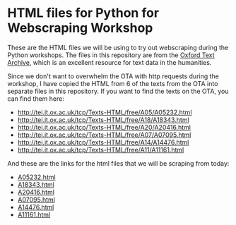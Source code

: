 # HTML files for Python for Webscraping Workshop

These are the HTML files we will be using to try out webscraping during the Python workshops. The files in this repository are from the [Oxford Text Archive](https://ota.ox.ac.uk/), which is an excellent resource for text data in the humanities.

Since we don't want to overwhelm the OTA with http requests during the workshop, I have copied the HTML from 6 of the texts from the OTA into separate files in this repository. If you want to find the texts on the OTA, you can find them here:

<ul id="ota-links">
<li><a href="http://tei.it.ox.ac.uk/tcp/Texts-HTML/free/A05/A05232.html">http://tei.it.ox.ac.uk/tcp/Texts-HTML/free/A05/A05232.html</a></li>
<li><a href="http://tei.it.ox.ac.uk/tcp/Texts-HTML/free/A18/A18343.html">http://tei.it.ox.ac.uk/tcp/Texts-HTML/free/A18/A18343.html</a></li>
<li><a href="http://tei.it.ox.ac.uk/tcp/Texts-HTML/free/A20/A20416.html">http://tei.it.ox.ac.uk/tcp/Texts-HTML/free/A20/A20416.html</a></li>
<li><a href="http://tei.it.ox.ac.uk/tcp/Texts-HTML/free/A07/A07095.html">http://tei.it.ox.ac.uk/tcp/Texts-HTML/free/A07/A07095.html</a></li>
<li><a href="http://tei.it.ox.ac.uk/tcp/Texts-HTML/free/A14/A14476.html">http://tei.it.ox.ac.uk/tcp/Texts-HTML/free/A14/A14476.html</a></li>
<li><a href="http://tei.it.ox.ac.uk/tcp/Texts-HTML/free/A11/A11161.html">http://tei.it.ox.ac.uk/tcp/Texts-HTML/free/A11/A11161.html</a></li>
</ul>

And these are the links for the html files that we will be scraping from today:

<ul id="ws-links">
<li><a href="https://github.com/scstanley7/fall17workshops/blob/master/python-webscraping/html/A05232.html">A05232.html</a></li>
<li><a href="https://github.com/scstanley7/fall17workshops/blob/master/python-webscraping/html/A18343.html">A18343.html</a></li>
<li><a href="https://github.com/scstanley7/fall17workshops/blob/master/python-webscraping/html/A20416.html">A20416.html</a></li>
<li><a href="https://github.com/scstanley7/fall17workshops/blob/master/python-webscraping/html/A07095.html">A07095.html</a></li>
<li><a href="https://github.com/scstanley7/fall17workshops/blob/master/python-webscraping/html/A14476.html">A14476.html</a></li>
<li><a href="https://github.com/scstanley7/fall17workshops/blob/master/python-webscraping/html/A11161.html">A11161.html</a></li>
</ul>